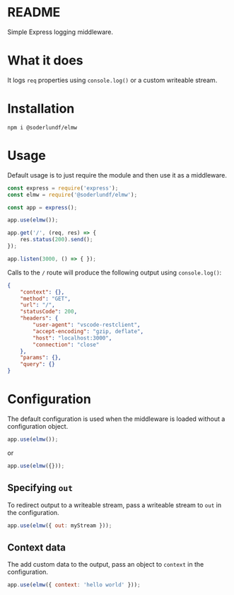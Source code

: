# README

Simple Express logging middleware.

# What it does

It logs `req` properties using `console.log()` or a custom writeable stream.

# Installation

`npm i @soderlundf/elmw`

# Usage

Default usage is to just require the module and then use it as a middleware.

```javascript
const express = require('express');
const elmw = require('@soderlundf/elmw');

const app = express();

app.use(elmw());

app.get('/', (req, res) => {
    res.status(200).send();
});

app.listen(3000, () => { });
```

Calls to the `/` route will produce the following output using `console.log()`:

```json
{
    "context": {},
    "method": "GET",
    "url": "/",
    "statusCode": 200,
    "headers": {
        "user-agent": "vscode-restclient",
        "accept-encoding": "gzip, deflate",
        "host": "localhost:3000",
        "connection": "close"
    },
    "params": {},
    "query": {}
}
```

# Configuration

The default configuration is used when the middleware is loaded without a configuration object.

```javascript
app.use(elmw());
```

or

```javascript
app.use(elmw({}));
```

## Specifying `out`

To redirect output to a writeable stream, pass a writeable stream to `out` in the configuration.

```javascript
app.use(elmw({ out: myStream }));
```

## Context data

The add custom data to the output, pass an object to `context` in the configuration.

```javascript
app.use(elmw({ context: 'hello world' }));
```
